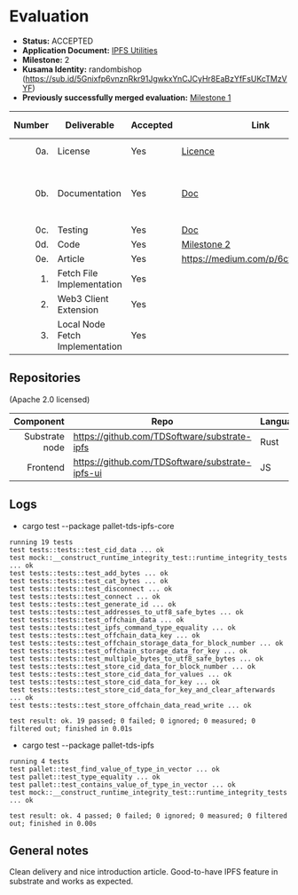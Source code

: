 # Evaluation



- **Status:** ACCEPTED
- **Application Document:** [IPFS Utilities](https://github.com/w3f/Grants-Program/blob/master/applications/ipfs_utilities.md)
- **Milestone:** 2
- **Kusama Identity:** randombishop (https://sub.id/5Gnixfp6vnznRkr91JgwkxYnCJCyHr8EaBzYfFsUKcTMzVYF)
- **Previously successfully merged evaluation:** [Milestone 1](https://github.com/w3f/Grant-Milestone-Delivery/blob/master/evaluations/ipfs_utilities_1_randombishop.md)

| Number | Deliverable                     | Accepted | Link                                                                                     | Evaluation Notes              |
|-------:|---------------------------------|----------|------------------------------------------------------------------------------------------|-------------------------------|
|    0a. | License                         | Yes      | [Licence](https://github.com/TDSoftware/substrate-ipfs/blob/milestone-1/LICENSE-APACHE2) | Apache 2.0                    |
|    0b. | Documentation                   | Yes      | [Doc](https://github.com/TDSoftware/substrate-ipfs/blob/master/docs/IPFS.md)             | OK. Improved from milestone 1 |
|    0c. | Testing                         | Yes      | [Doc](https://github.com/TDSoftware/substrate-ipfs/blob/milestone-2/docs/IPFS.md)        | OK                            |
|    0d. | Code                            | Yes      | [Milestone 2](https://github.com/TDSoftware/substrate-ipfs/tree/milestone-2)             | OK                            |
|    0e. | Article                         | Yes      | https://medium.com/p/6cfcb537f660                                                        | OK                            |
|     1. | Fetch File Implementation       | Yes      |                                                                                          | OK                            |
|     2. | Web3 Client Extension           | Yes      |                                                                                          | OK                            |
|     3. | Local Node Fetch Implementation | Yes      |                                                                                          | OK                            |


## Repositories
(Apache 2.0 licensed)

|      Component | Repo                                            | Language |
|---------------:|-------------------------------------------------|----------|
| Substrate node | https://github.com/TDSoftware/substrate-ipfs    | Rust     |
|       Frontend | https://github.com/TDSoftware/substrate-ipfs-ui | JS       |



## Logs

* cargo test --package pallet-tds-ipfs-core
```
running 19 tests
test tests::tests::test_cid_data ... ok
test mock::__construct_runtime_integrity_test::runtime_integrity_tests ... ok
test tests::tests::test_add_bytes ... ok
test tests::tests::test_cat_bytes ... ok
test tests::tests::test_disconnect ... ok
test tests::tests::test_connect ... ok
test tests::tests::test_generate_id ... ok
test tests::tests::test_addresses_to_utf8_safe_bytes ... ok
test tests::tests::test_offchain_data ... ok
test tests::tests::test_ipfs_command_type_equality ... ok
test tests::tests::test_offchain_data_key ... ok
test tests::tests::test_offchain_storage_data_for_block_number ... ok
test tests::tests::test_offchain_storage_data_for_key ... ok
test tests::tests::test_multiple_bytes_to_utf8_safe_bytes ... ok
test tests::tests::test_store_cid_data_for_block_number ... ok
test tests::tests::test_store_cid_data_for_values ... ok
test tests::tests::test_store_cid_data_for_key ... ok
test tests::tests::test_store_cid_data_for_key_and_clear_afterwards ... ok
test tests::tests::test_store_offchain_data_read_write ... ok

test result: ok. 19 passed; 0 failed; 0 ignored; 0 measured; 0 filtered out; finished in 0.01s

```

* cargo test --package pallet-tds-ipfs
```
running 4 tests
test pallet::test_find_value_of_type_in_vector ... ok
test pallet::test_type_equality ... ok
test pallet::test_contains_value_of_type_in_vector ... ok
test mock::__construct_runtime_integrity_test::runtime_integrity_tests ... ok

test result: ok. 4 passed; 0 failed; 0 ignored; 0 measured; 0 filtered out; finished in 0.00s
```


## General notes

Clean delivery and nice introduction article. Good-to-have IPFS feature in substrate and works as expected. 



